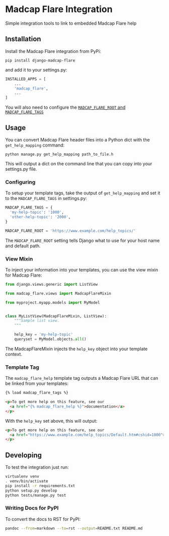 # Madcap Flare Integration

Simple integration tools to link to embedded Madcap Flare help


## Installation

Install the Madcap Flare integration from PyPi:

```
pip install django-madcap-flare
```

and add it to your settings.py:

```python
INSTALLED_APPS = [
    ...
    'madcap_flare',
    ...
]
```

You will also need to configure the
[`MADCAP_FLARE_ROOT` and `MADCAP_FLARE_TAGS`](#configuring)

## Usage

You can convert Madcap Flare header files into a Python dict with the
`get_help_mapping` command:

```
python manage.py get_help_mapping path_to_file.h
```

This will output a dict on the command line that you can copy into your
settings.py file.

### Configuring

To setup your template tags, take the output of `get_help_mapping` and set it to
the `MADCAP_FLARE_TAGS` in settings.py:

```python
MADCAP_FLARE_TAGS = {
  'my-help-topic': '1000',
  'other-help-topic': '2000',
}

MADCAP_FLARE_ROOT = 'https://www.example.com/help_topics/'
```

The `MADCAP_FLARE_ROOT` setting tells Django what to use for your host name and
default path.

### View Mixin

To inject your information into your templates, you can use the view mixin for
Madcap Flare:

```python
from django.views.generic import ListView

from madcap_flare.views import MadcapFlareMixin

from myproject.myapp.models import MyModel


class MyListView(MadcapFlareMixin, ListView):
    """Sample list view.
    """

    help_key = 'my-help-topic'
    queryset = MyModel.objects.all()
```

The MadcapFlareMixin injects the `help_key` object into your template context.

### Template Tag

The `madcap_flare_help` template tag outputs a Madcap Flare URL that can be
linked from your templates:

```html
{% load madcap_flare_tags %}

<p>To get more help on this feature, see our
  <a href="{% madcap_flare_help %}">documentation</a>
</p>
```

With the `help_key` set above, this will output:

```html
<p>To get more help on this feature, see our
  <a href="https://www.example.com/help_topics/Default.htm#cshid=1000">documentation</a>
</p>
```

## Developing

To test the integration just run:

```bash
virtualenv venv
. venv/bin/activate
pip install -r requirements.txt
python setup.py develop
python tests/manage.py test
```

### Writing Docs for PyPI

To convert the docs to RST for PyPI:

```bash
pandoc --from=markdown --to=rst --output=README.txt README.md
```
